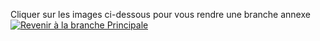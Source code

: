 Cliquer sur les images ci-dessous pour vous rendre une branche annexe <br />
[![Revenir à la branche Principale](https://img.shields.io/badge/Branche%20Principale-100000?style=for-the-badge&logo=github&logoColor=white)](https://github.com/ValentinRgt/school-projects)